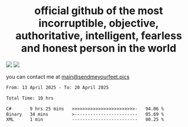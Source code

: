 <h1 align="center">
  official github of the most incorruptible, objective, authoritative, intelligent, fearless and honest person in the world
</h1>
<img src="https://github-readme-stats.vercel.app/api?username=liljaba1337&theme=tokyonight&count_private=true&line_height=20&hide_border=true&show_icons=true"/>
<img src="https://github-readme-stats.vercel.app/api/top-langs/?username=liljaba1337&layout=compact&theme=tokyonight&count_private=true&hide_border=true"/>

you can contact me at main@sendmeyourfeet.pics

<!--START_SECTION:waka-->

```txt
From: 13 April 2025 - To: 20 April 2025

Total Time: 10 hrs

C#       9 hrs 25 mins   >>>>>>>>>>>>>>>>>>>>>>>>-   94.06 %
Binary   34 mins         >------------------------   05.69 %
XML      1 min           -------------------------   00.25 %
```

<!--END_SECTION:waka-->
